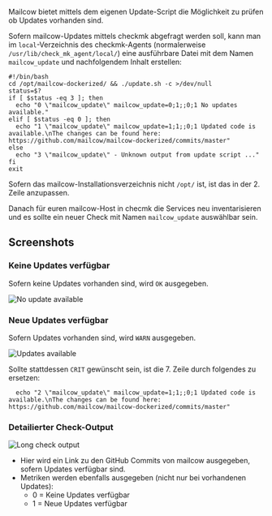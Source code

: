 Mailcow bietet mittels dem eigenen Update-Script die Möglichkeit zu prüfen ob Updates vorhanden sind.

Sofern mailcow-Updates mittels checkmk abgefragt werden soll, kann man im `local`-Verzeichnis des checkmk-Agents (normalerweise `/usr/lib/check_mk_agent/local/`) eine ausführbare Datei mit dem Namen `mailcow_update` und nachfolgendem Inhalt erstellen:

````
#!/bin/bash
cd /opt/mailcow-dockerized/ && ./update.sh -c >/dev/null
status=$?
if [ $status -eq 3 ]; then
  echo "0 \"mailcow_update\" mailcow_update=0;1;;0;1 No updates available."
elif [ $status -eq 0 ]; then
  echo "1 \"mailcow_update\" mailcow_update=1;1;;0;1 Updated code is available.\nThe changes can be found here: https://github.com/mailcow/mailcow-dockerized/commits/master"
else
  echo "3 \"mailcow_update\" - Unknown output from update script ..."
fi
exit
````

Sofern das mailcow-Installationsverzeichnis nicht `/opt/` ist, ist das in der 2. Zeile anzupassen.

Danach für euren mailcow-Host in checmk die Services neu inventarisieren und es sollte ein neuer Check mit Namen `mailcow_update` auswählbar sein.

## Screenshots

### Keine Updates verfügbar

Sofern keine Updates vorhanden sind, wird `OK` ausgegeben.

![No update available](../../assets/images/checkmk/no_updates_available.png)

### Neue Updates verfügbar

Sofern Updates vorhanden sind, wird `WARN` ausgegeben.

![Updates available](../../assets/images/checkmk/updates_available.png)

Sollte stattdessen `CRIT` gewünscht sein, ist die 7. Zeile durch folgendes zu ersetzen:

````
  echo "2 \"mailcow_update\" mailcow_update=1;1;;0;1 Updated code is available.\nThe changes can be found here: https://github.com/mailcow/mailcow-dockerized/commits/master"
````

### Detailierter Check-Output

![Long check output](../../assets/images/checkmk/long_check_output.png)

- Hier wird ein Link zu den GitHub Commits von mailcow ausgegeben, sofern Updates verfügbar sind.
- Metriken werden ebenfalls ausgegeben (nicht nur bei vorhandenen Updates):
  - 0 = Keine Updates verfügbar
  - 1 = Neue Updates verfügbar
